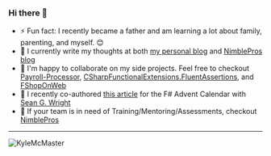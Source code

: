### Hi there 👋

- ⚡ Fun fact: I recently became a father and am learning a lot about family, parenting, and myself. 😊
- 🔭 I currently write my thoughts at both [my personal blog](https://www.kylemcmaster.com/) and [NimblePros blog](https://blog.nimblepros.com/author/kyle/)
- 👯 I'm happy to collaborate on my side projects. Feel free to checkout [Payroll-Processor](https://github.com/KyleMcMaster/payroll-processor), [CSharpFunctionalExtensions.FluentAssertions](https://github.com/NitroDevs/CSharpFunctionalExtensions.FluentAssertions), and [FShopOnWeb](https://github.com/NitroDevs/FShopOnWeb)
- 📝 I recently co-authored [this article](https://blog.nimblepros.com/blogs/everything-is-functions/) for the F# Advent Calendar with [Sean G. Wright](https://twitter.com/seangwright)
- 🎲 If your team is in need of Training/Mentoring/Assessments, checkout [NimblePros](https://nimblepros.com/)

<hr />

<p>
  <img align="center" src="https://github-readme-stats.vercel.app/api?username=KyleMcMaster&show_icons=true&theme=dark" alt="KyleMcMaster" />
<p/>

<!--
**KyleMcMaster/KyleMcMaster** is a ✨ _special_ ✨ repository because its `README.md` (this file) appears on your GitHub profile.

Here are some ideas to get you started:

- 🔭 I’m currently working on converting data layers frin EF to EF Core.
- 🌱 I’m currently learning something new everyday 
- 👯 I’m looking to collaborate on  [Payroll-Processor](https://github.com/KyleMcMaster/payroll-processor)
- 🤔 I’m looking for help with ...
- 💬 Ask me about ... 
- 📫 How to reach me: ...
- 😄 Pronouns: ... 📖
- ⚡ Fun fact: ... 


  <img src="https://github-readme-streak-stats.herokuapp.com/?user=KyleMcMaster&theme=dark"> 
  #<br />

<p>
  <img src="https://gh-readme.herokuapp.com/graph?username=KyleMcMaster&theme=xcode&area_color=6bffb5&area=true">
</p>
-->
